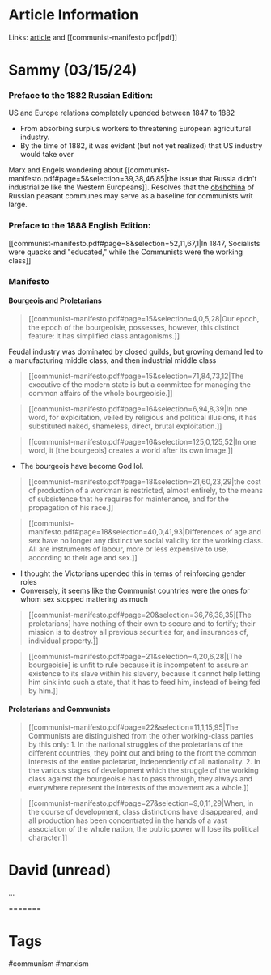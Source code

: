 # Article Information

Links: [article](https://www.marxists.org/archive/marx/works/download/pdf/Manifesto.pdf) and [[communist-manifesto.pdf|pdf]]

# Sammy (03/15/24)

### Preface to the 1882 Russian Edition:
US and Europe relations completely upended between 1847 to 1882
* From absorbing surplus workers to threatening European agricultural industry.
* By the time of 1882, it was evident (but not yet realized) that US industry would take over

Marx and Engels wondering about [[communist-manifesto.pdf#page=5&selection=39,38,46,85|the issue that Russia didn't industrialize like the Western Europeans]]. Resolves that the [obshchina](https://en.wikipedia.org/wiki/Obshchina) of Russian peasant communes may serve as a baseline for communists writ large.

### Preface to the 1888 English Edition:
[[communist-manifesto.pdf#page=8&selection=52,11,67,1|In 1847, Socialists were quacks and "educated," while the Communists were the working class]]

### Manifesto
#### Bourgeois and Proletarians
> [[communist-manifesto.pdf#page=15&selection=4,0,5,28|Our epoch, the epoch of the bourgeoisie, possesses, however, this distinct feature: it has simplified class antagonisms.]]

Feudal industry was dominated by closed guilds, but growing demand led to a manufacturing middle class, and then industrial middle class

> [[communist-manifesto.pdf#page=15&selection=71,84,73,12|The executive of the modern state is but a committee for managing the common affairs of the whole bourgeoisie.]]

> [[communist-manifesto.pdf#page=16&selection=6,94,8,39|In one word, for exploitation, veiled by religious and political illusions, it has substituted naked, shameless, direct, brutal exploitation.]]

> [[communist-manifesto.pdf#page=16&selection=125,0,125,52|In one word, it [the bourgeois] creates a world after its own image.]]
* The bourgeois have become God lol.

> [[communist-manifesto.pdf#page=18&selection=21,60,23,29|the cost of production of a workman is restricted, almost entirely, to the means of subsistence that he requires for maintenance, and for the propagation of his race.]]

> [[communist-manifesto.pdf#page=18&selection=40,0,41,93|Differences of age and sex have no longer any distinctive social validity for the working class. All are instruments of labour, more or less expensive to use, according to their age and sex.]]
* I thought the Victorians upended this in terms of reinforcing gender roles
* Conversely, it seems like the Communist countries were the ones for whom sex stopped mattering as much

> [[communist-manifesto.pdf#page=20&selection=36,76,38,35|[The proletarians] have nothing of their own to secure and to fortify; their mission is to destroy all previous securities for, and insurances of, individual property.]]

> [[communist-manifesto.pdf#page=21&selection=4,20,6,28|[The bourgeoisie] is unfit to rule because it is incompetent to assure an existence to its slave within his slavery, because it cannot help letting him sink into such a state, that it has to feed him, instead of being fed by him.]]

#### Proletarians and Communists
> [[communist-manifesto.pdf#page=22&selection=11,1,15,95|The Communists are distinguished from the other working-class parties by this only: 1. In the national struggles of the proletarians of the different countries, they point out and bring to the front the common interests of the entire proletariat, independently of all nationality. 2. In the various stages of development which the struggle of the working class against the bourgeoisie has to pass through, they always and everywhere represent the interests of the movement as a whole.]]

> [[communist-manifesto.pdf#page=27&selection=9,0,11,29|When, in the course of development, class distinctions have disappeared, and all production has been concentrated in the hands of a vast association of the whole nation, the public power will lose its political character.]]
# David (unread)

...

=======
# Tags

#communism #marxism